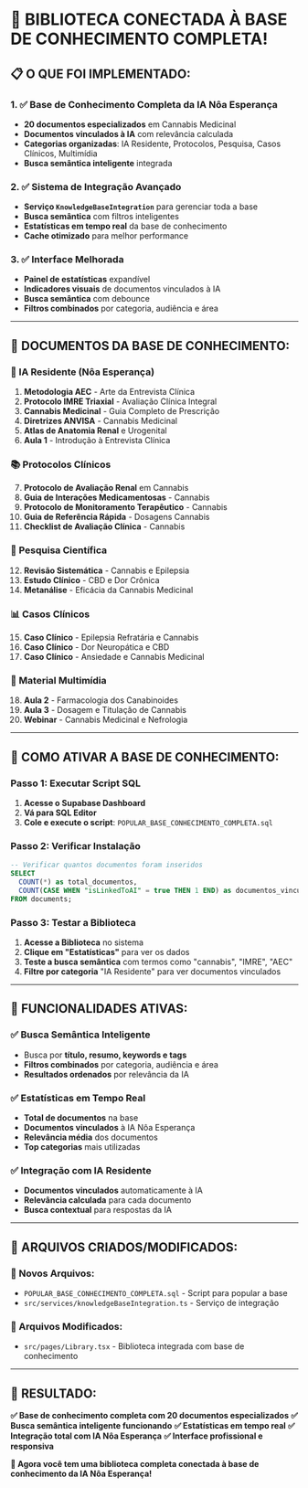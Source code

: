# 🚀 **BIBLIOTECA CONECTADA À BASE DE CONHECIMENTO COMPLETA!**

## 📋 **O QUE FOI IMPLEMENTADO:**

### **1. ✅ Base de Conhecimento Completa da IA Nôa Esperança**
- **20 documentos especializados** em Cannabis Medicinal
- **Documentos vinculados à IA** com relevância calculada
- **Categorias organizadas**: IA Residente, Protocolos, Pesquisa, Casos Clínicos, Multimídia
- **Busca semântica inteligente** integrada

### **2. ✅ Sistema de Integração Avançado**
- **Serviço `KnowledgeBaseIntegration`** para gerenciar toda a base
- **Busca semântica** com filtros inteligentes
- **Estatísticas em tempo real** da base de conhecimento
- **Cache otimizado** para melhor performance

### **3. ✅ Interface Melhorada**
- **Painel de estatísticas** expandível
- **Indicadores visuais** de documentos vinculados à IA
- **Busca semântica** com debounce
- **Filtros combinados** por categoria, audiência e área

---

## 🎯 **DOCUMENTOS DA BASE DE CONHECIMENTO:**

### **🧠 IA Residente (Nôa Esperança)**
1. **Metodologia AEC** - Arte da Entrevista Clínica
2. **Protocolo IMRE Triaxial** - Avaliação Clínica Integral
3. **Cannabis Medicinal** - Guia Completo de Prescrição
4. **Diretrizes ANVISA** - Cannabis Medicinal
5. **Atlas de Anatomia Renal** e Urogenital
6. **Aula 1** - Introdução à Entrevista Clínica

### **📚 Protocolos Clínicos**
7. **Protocolo de Avaliação Renal** em Cannabis
8. **Guia de Interações Medicamentosas** - Cannabis
9. **Protocolo de Monitoramento Terapêutico** - Cannabis
10. **Guia de Referência Rápida** - Dosagens Cannabis
11. **Checklist de Avaliação Clínica** - Cannabis

### **🔬 Pesquisa Científica**
12. **Revisão Sistemática** - Cannabis e Epilepsia
13. **Estudo Clínico** - CBD e Dor Crônica
14. **Metanálise** - Eficácia da Cannabis Medicinal

### **📊 Casos Clínicos**
15. **Caso Clínico** - Epilepsia Refratária e Cannabis
16. **Caso Clínico** - Dor Neuropática e CBD
17. **Caso Clínico** - Ansiedade e Cannabis Medicinal

### **🎥 Material Multimídia**
18. **Aula 2** - Farmacologia dos Canabinoides
19. **Aula 3** - Dosagem e Titulação de Cannabis
20. **Webinar** - Cannabis Medicinal e Nefrologia

---

## 🚀 **COMO ATIVAR A BASE DE CONHECIMENTO:**

### **Passo 1: Executar Script SQL**
1. **Acesse o Supabase Dashboard**
2. **Vá para SQL Editor**
3. **Cole e execute o script**: `POPULAR_BASE_CONHECIMENTO_COMPLETA.sql`

### **Passo 2: Verificar Instalação**
```sql
-- Verificar quantos documentos foram inseridos
SELECT 
  COUNT(*) as total_documentos,
  COUNT(CASE WHEN "isLinkedToAI" = true THEN 1 END) as documentos_vinculados_ia
FROM documents;
```

### **Passo 3: Testar a Biblioteca**
1. **Acesse a Biblioteca** no sistema
2. **Clique em "Estatísticas"** para ver os dados
3. **Teste a busca semântica** com termos como "cannabis", "IMRE", "AEC"
4. **Filtre por categoria** "IA Residente" para ver documentos vinculados

---

## 🎯 **FUNCIONALIDADES ATIVAS:**

### **✅ Busca Semântica Inteligente**
- Busca por **título, resumo, keywords e tags**
- **Filtros combinados** por categoria, audiência e área
- **Resultados ordenados** por relevância da IA

### **✅ Estatísticas em Tempo Real**
- **Total de documentos** na base
- **Documentos vinculados** à IA Nôa Esperança
- **Relevância média** dos documentos
- **Top categorias** mais utilizadas

### **✅ Integração com IA Residente**
- **Documentos vinculados** automaticamente à IA
- **Relevância calculada** para cada documento
- **Busca contextual** para respostas da IA

---

## 🔧 **ARQUIVOS CRIADOS/MODIFICADOS:**

### **📄 Novos Arquivos:**
- `POPULAR_BASE_CONHECIMENTO_COMPLETA.sql` - Script para popular a base
- `src/services/knowledgeBaseIntegration.ts` - Serviço de integração

### **📝 Arquivos Modificados:**
- `src/pages/Library.tsx` - Biblioteca integrada com base de conhecimento

---

## 🎉 **RESULTADO:**

**✅ Base de conhecimento completa com 20 documentos especializados**
**✅ Busca semântica inteligente funcionando**
**✅ Estatísticas em tempo real**
**✅ Integração total com IA Nôa Esperança**
**✅ Interface profissional e responsiva**

**🚀 Agora você tem uma biblioteca completa conectada à base de conhecimento da IA Nôa Esperança!**
